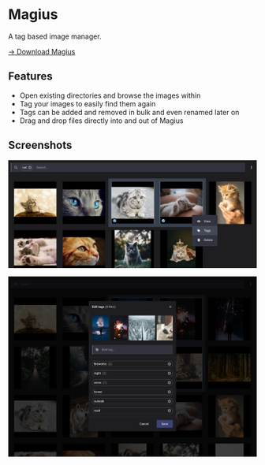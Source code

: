 # Magius

A tag based image manager.

[→ Download Magius](https://github.com/simon-jaeger/Magius/releases)

## Features

- Open existing directories and browse the images within
- Tag your images to easily find them again
- Tags can be added and removed in bulk and even renamed later on
- Drag and drop files directly into and out of Magius

## Screenshots

![](./readme/demo1.png)

![](./readme/demo2.png)
